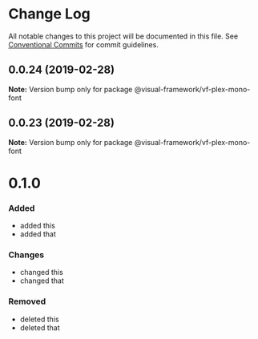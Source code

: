 # Change Log

All notable changes to this project will be documented in this file.
See [Conventional Commits](https://conventionalcommits.org) for commit guidelines.

## 0.0.24 (2019-02-28)

**Note:** Version bump only for package @visual-framework/vf-plex-mono-font





## 0.0.23 (2019-02-28)

**Note:** Version bump only for package @visual-framework/vf-plex-mono-font





# 0.1.0

### Added
- added this
- added that

### Changes

- changed this
- changed that

### Removed

- deleted this
- deleted that
